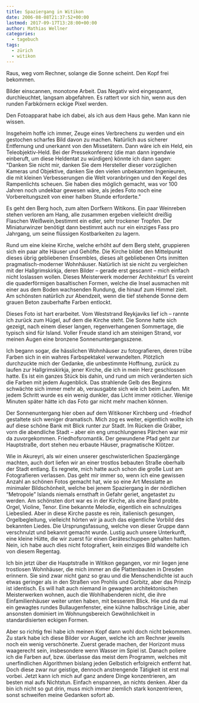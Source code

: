 ```yaml
---
title: Spaziergang in Witikon
date: 2006-08-08T21:37:52+00:00
lastmod: 2017-09-17T13:28:00+00:00
author: Mathias Wellner
categories:
  - tagebuch
tags:
  - zürich
  - witikon
---
```

Raus, weg vom Rechner, solange die Sonne scheint. Den Kopf frei bekommen.
  
Bilder einscannen, monotone Arbeit. Das Negativ wird eingespannt, durchleuchtet, langsam abgefahren. Es rattert vor sich hin, wenn aus den runden
Farbkörnern eckige Pixel werden.

Den Fotoapparat habe ich dabei, als ich aus dem Haus gehe. Man kann nie wissen.
  
Insgeheim hoffe ich immer, Zeuge eines Verbrechens zu werden und ein gestochen scharfes Bild davon zu machen. Natürlich aus sicherer Entfernung und unerkannt von den Missetätern. Dann wäre ich ein Held, ein Teleobjektiv-Held. Bei der Pressekonferenz (die man dann irgendwie einberuft, um diese Heldentat zu würdigen) könnte ich dann sagen: "Danken Sie nicht mir, danken Sie dem Hersteller dieser vorzüglichen Kameras und Objektive, danken Sie den vielen unbekannten Ingenieuren, die mit kleinen Verbesserungen die Welt voranbringen und den Kegel des Rampenlichts scheuen. Sie haben dies möglich gemacht, was vor 100 Jahren noch undekbar gewesen wäre, als jedes Foto noch eine Vorbereitungszeit von einer halben Stunde erforderte."

Es geht den Berg hoch, zum alten Dorfkern Witikons. Ein paar Weinreben stehen verloren am Hang, alle zusammen ergeben vielleicht dreißig Flaschen Weißwein,bestimmt ein edler, sehr trockener Tropfen. Der Miniaturwinzer benötigt dann bestimmt auch nur ein einziges Fass pro Jahrgang, um seine flüssigen Kostbarkeiten zu lagern.

Rund um eine kleine Kirche, welche erhöht auf dem Berg steht, gruppieren sich ein paar alte Häuser und Gehöfte. Die Kirche bildet den Mittelpunkt dieses übrig gebliebenen Ensembles, dieses alt gebliebenen Orts inmitten pragmatisch-moderner Wohnhäuser. Natürlich ist sie nicht zu vergleichen mit der Hallgrimskirkja, deren Bilder &#8211; gerade erst gescannt &#8211; mich einfach nicht loslassen wollen. Dieses Meisterwerk moderner Architektur! Es vereint die quaderförmigen basaltischen Formen, welche die Insel ausmachen mit einer aus dem Boden wachsenden Rundung, die hinauf zum Himmel zielt. Am schönsten natürlich zur Abendzeit, wenn die tief stehende Sonne dem grauen Beton zauberhafte Farben entlockt.

Dieses Foto ist hart erarbeitet. Vom Weststrand Reykjaviks lief ich &#8211; rannte ich zurück zum Hügel, auf dem die Kirche steht. Die Sonne hatte sich gezeigt, nach einem dieser langen, regenverhangenen Sommertage, die typisch sind für Island. Voller Freude stand ich am steinigen Strand, vor meinen Augen eine bronzene Sonnenuntergangsszene.

Ich begann sogar, die hässlichen Wohnhäuser zu fotografieren, deren trübe Farben sich in ein wahres Farbspektakel verwandelten. Plötzlich durchzuckte mich der Gedanke, die unbestimmte Hoffnung, zurück zu laufen zur Hallgrimskirkja, jener Kirche, die ich in mein Herz geschlossen hatte. Es ist ein ganzes Stück bis dahin, und rund um mich veränderten sich die Farben mit jedem Augenblick. Das strahlende Gelb des Beginns schwächte sich immer mehr ab, verausgabte sich wie ich beim Laufen. Mit jedem Schritt wurde es ein wenig dunkler, das Licht immer rötlicher. Wenige Minuten später hätte ich das Foto gar nicht mehr machen können.

Der Sonnenuntergang hier oben auf dem Witikoner Kirchberg und -friedhof gestaltete sich weniger dramatisch. Mich zog es weiter, eigentlich wollte ich auf diese schöne Bank mit Blick runter zur Stadt. Im Rücken die Gräber, vorn die abendliche Stadt &#8211; aber ein eng umschlungenes Pärchen war mir da zuvorgekommen. Friedhofsromantik. Der gewundene Pfad geht zur Hauptstraße, dort stehen neu erbaute Häuser, pragmatische Klötzer.

Wie in Akureyri, als wir einen unserer geschwisterlichen Spaziergänge machten, auch dort liefen wir an einer trostlos bebauten Straße oberhalb der Stadt entlang. Es regnete, mich hatte auch schon die große Lust am Fotografieren verlassen. Das geht mir immer so, wenn ich eine gewissen Anzahl an schönen Fotos gemacht hat, wie so eine Art Messlatte an minimaler Bildschönheit, welche bei jenem Spaziergang in der nördlichen &#8220;Metropole&#8221; Islands niemals ernsthaft in Gefahr geriet, angetastet zu werden. Am schönsten dort war es in der Kirche, als eine Band probte. Orgel, Violine, Tenor. Eine bekannte Melodie, eigentlich ein schnulziges Liebeslied. Aber in diese Kirche passte es rein, italienisch gesungen, Orgelbegleitung, vielleicht hörten wir ja auch das eigentliche Vorbild des bekannten Liedes. Die Ursprungsfassung, welche von dieser Gruppe dann verschnulzt und bekannt gemacht wurde. Lustig auch unsere Unterkunft, eine kleine Hütte, die wir zuerst für einen Geräteschuppen gehalten hatten. Nein, ich habe auch dies nicht fotografiert, kein einziges Bild wandelte ich von diesem Regentag.

Ich bin jetzt über die Hauptstraße in Witikon gegangen, vor mir liegen jene trostlosen Wohnhäuser, die mich immer an die Plattenbauten in Dresden erinnern. Sie sind zwar nicht ganz so grau und die Menschendichte ist auch etwas geringer als in den Straßen von Prohlis und Gorbitz, aber das Prinzip ist identisch. Es will halt auch niemand in gewagten architektonischen Meisterwerken wohnen, auch die Wohlhabenderen nicht, die ihre Einfamilienhäuser weiter unten haben, mit besserem Blick. Hie und da mal ein gewagtes rundes Bullaugenfenster, eine kühne halbschräge Linie, aber ansonsten dominiert im Wohnungsbereich Gewöhnlichkeit in standardisierten eckigen Formen.

Aber so richtig frei habe ich meinen Kopf dann wohl doch nicht bekommen. Zu stark habe ich diese Bilder vor Augen, welche ich am Rechner jeweils noch ein wenig verschönerte. Zuerst gerade machen, der Horizont muss waagerecht sein, insbesondere wenn Wasser im Spiel ist. Danach poliere ich die Farben auf, bzw. überlasse das meist dem Programm, welches mit unerfindlichen Algorithmen bislang jeden Gelbstich erfolgreich entfernt hat. Doch diese zwar nur geistige, dennoch anstrengende Tätigkeit ist erst mal vorbei. Jetzt kann ich mich auf ganz andere Dinge konzentrieren, am besten mal aufs Nichtstun. Einfach enspannen, an nichts denken. Aber da bin ich nicht so gut drin, muss mich immer ziemlich stark konzentrieren, sonst schweifen meine Gedanken sofort ab.